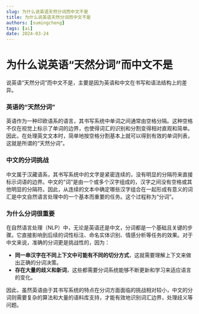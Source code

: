 ```yaml
---
slug: 为什么说英语天然分词而中文不是
title: 为什么说英语天然分词而中文不是
authors: [sumingcheng]
tags: [ai]
date: 2024-03-24
---
```


# 为什么说英语“天然分词”而中文不是

说英语“天然分词”而中文不是，主要是因为英语和中文在书写和语法结构上的差异。

### 英语的“天然分词”

英语作为一种印欧语系的语言，其书写系统中单词之间通常由空格分隔。这种空格不仅在视觉上标示了单词的边界，也使得词汇的识别和分割变得相对直观和简单。因此，在处理英文文本时，简单地按空格分割基本上就可以得到有效的单词列表，这就是所谓的“天然分词”。

### 中文的分词挑战

中文属于汉藏语系，其书写系统中的文字是紧密连续的，没有明显的分隔符来直接标示词语的边界。中文的“词”是由一个或多个汉字组成的，汉字之间没有空格或其他明显的分隔符。因此，从连续的文本中确定哪些汉字组合在一起形成有意义的词汇是中文自然语言处理中的一个基本而重要的任务。这个过程称为“分词”。

### 为什么分词很重要

在自然语言处理（NLP）中，无论是英语还是中文，分词都是一个基础且关键的步骤。它直接影响到后续的词性标注、命名实体识别、情感分析等任务的效果。对于中文来说，准确的分词更是挑战性的，因为：

- **同一串汉字在不同上下文中可能有不同的切分方式**，这就需要理解上下文来做出正确的分词决策。
- **存在大量的歧义和新词**，这些都需要分词系统能够不断更新和学习来适应语言的变化。

因此，虽然英语由于其书写系统的特点在分词方面面临的挑战相对较小，中文的分词则需要复杂的算法和大量的语料库支持，才能有效地识别词汇边界，处理歧义等问题。
